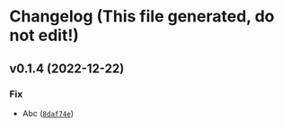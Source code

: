 # Changelog (This file generated, do not edit!)

<!--next-version-placeholder-->

## v0.1.4 (2022-12-22)
### Fix
* Abc ([`8daf74e`](https://github.com/wintero92/python-package-template/commit/8daf74e3c030767ebe5a75824862f21cfd588e30))